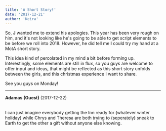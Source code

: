 ```yaml
---
title: 'A Short Story!'
date: '2017-12-21'
author: 'Keira'
---
```


<p>So, J wanted me to extend his apologies. This year has been very rough on him, and it's not looking like he's going to be able to get script elements to be before we roll into 2018. However, he did tell me I could try my hand at a MotA short story.</p><p>This idea kind of percolated in my mind a bit before forming up. Interestingly, some elements are still in flux, so you guys are welcome to offer input and ideas, that might be reflected as this short story unfolds between the girls, and this christmas experience I want to share.</p><p>See you guys on Monday!</p>

---
**Adamas (Guest)** (2017-12-22)

<br> I can just imagine everybody getting the Inn ready for (whatever winter holiday) while Chrys and Theresa are both trying to (seperately) sneak to Earth to get the other a gift without anyone else knowing.<br>

